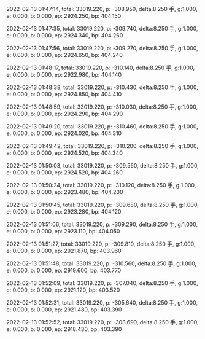 2022-02-13 01:47:14, total: 33019.220, p: -308.950, delta:8.250 手, g:1.000, e: 0.000, b: 0.000, ep: 2924.250, bp: 404.150

2022-02-13 01:47:35, total: 33019.220, p: -309.740, delta:8.250 手, g:1.000, e: 0.000, b: 0.000, ep: 2924.340, bp: 404.260

2022-02-13 01:47:56, total: 33019.220, p: -309.270, delta:8.250 手, g:1.000, e: 0.000, b: 0.000, ep: 2924.650, bp: 404.240

2022-02-13 01:48:17, total: 33019.220, p: -310.140, delta:8.250 手, g:1.000, e: 0.000, b: 0.000, ep: 2922.980, bp: 404.140

2022-02-13 01:48:38, total: 33019.220, p: -310.430, delta:8.250 手, g:1.000, e: 0.000, b: 0.000, ep: 2924.850, bp: 404.410

2022-02-13 01:48:59, total: 33019.220, p: -310.030, delta:8.250 手, g:1.000, e: 0.000, b: 0.000, ep: 2924.290, bp: 404.290

2022-02-13 01:49:20, total: 33019.220, p: -310.460, delta:8.250 手, g:1.000, e: 0.000, b: 0.000, ep: 2924.020, bp: 404.310

2022-02-13 01:49:42, total: 33019.220, p: -310.200, delta:8.250 手, g:1.000, e: 0.000, b: 0.000, ep: 2924.520, bp: 404.340

2022-02-13 01:50:03, total: 33019.220, p: -309.560, delta:8.250 手, g:1.000, e: 0.000, b: 0.000, ep: 2924.520, bp: 404.260

2022-02-13 01:50:24, total: 33019.220, p: -310.120, delta:8.250 手, g:1.000, e: 0.000, b: 0.000, ep: 2923.480, bp: 404.200

2022-02-13 01:50:45, total: 33019.220, p: -309.680, delta:8.250 手, g:1.000, e: 0.000, b: 0.000, ep: 2923.280, bp: 404.120

2022-02-13 01:51:06, total: 33019.220, p: -309.290, delta:8.250 手, g:1.000, e: 0.000, b: 0.000, ep: 2923.110, bp: 404.050

2022-02-13 01:51:27, total: 33019.220, p: -309.810, delta:8.250 手, g:1.000, e: 0.000, b: 0.000, ep: 2921.870, bp: 403.960

2022-02-13 01:51:48, total: 33019.220, p: -310.560, delta:8.250 手, g:1.000, e: 0.000, b: 0.000, ep: 2919.600, bp: 403.770

2022-02-13 01:52:09, total: 33019.220, p: -307.040, delta:8.250 手, g:1.000, e: 0.000, b: 0.000, ep: 2921.120, bp: 403.520

2022-02-13 01:52:31, total: 33019.220, p: -305.640, delta:8.250 手, g:1.000, e: 0.000, b: 0.000, ep: 2921.480, bp: 403.390

2022-02-13 01:52:52, total: 33019.220, p: -308.690, delta:8.250 手, g:1.000, e: 0.000, b: 0.000, ep: 2918.430, bp: 403.390